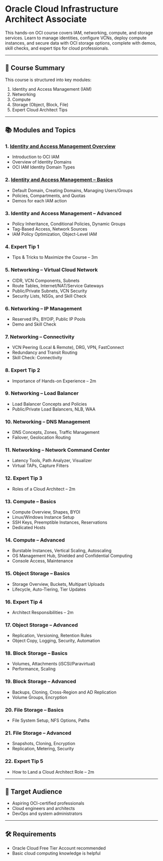 # Oracle Cloud Infrastructure Architect Associate
This hands-on OCI course covers IAM, networking, compute, and storage services. Learn to manage identities, configure VCNs, deploy compute instances, and secure data with OCI storage options, complete with demos, skill checks, and expert tips for cloud professionals.

---

## 📘 Course Summary

This course is structured into key modules:

1. Identity and Access Management (IAM)
2. Networking
3. Compute
4. Storage (Object, Block, File)
5. Expert Cloud Architect Tips

---

## 📚 Modules and Topics

### 1. [Identity and Access Management Overview](Identity-and-Access-Management-Overview)
- Introduction to OCI IAM 
- Overview of Identity Domains
- OCI IAM Identity Domain Types

### 2. [Identity and Access Management – Basics](Identity-Access-Management-Basics)
- Default Domain, Creating Domains, Managing Users/Groups  
- Policies, Compartments, and Quotas  
- Demos for each IAM action  

### 3. Identity and Access Management – Advanced
- Policy Inheritance, Conditional Policies, Dynamic Groups  
- Tag-Based Access, Network Sources  
- IAM Policy Optimization, Object-Level IAM  

### 4. Expert Tip 1
- Tips & Tricks to Maximize the Course – 3m

### 5. Networking – Virtual Cloud Network
- CIDR, VCN Components, Subnets  
- Route Tables, Internet/NAT/Service Gateways  
- Public/Private Subnets, VCN Security  
- Security Lists, NSGs, and Skill Check

### 6. Networking – IP Management
- Reserved IPs, BYOIP, Public IP Pools  
- Demo and Skill Check

### 7. Networking – Connectivity
- VCN Peering (Local & Remote), DRG, VPN, FastConnect  
- Redundancy and Transit Routing  
- Skill Check: Connectivity

### 8. Expert Tip 2
- Importance of Hands-on Experience – 2m

### 9. Networking – Load Balancer
- Load Balancer Concepts and Policies  
- Public/Private Load Balancers, NLB, WAA  

### 10. Networking – DNS Management
- DNS Concepts, Zones, Traffic Management  
- Failover, Geolocation Routing  

### 11. Networking – Network Command Center
- Latency Tools, Path Analyzer, Visualizer  
- Virtual TAPs, Capture Filters  

### 12. Expert Tip 3
- Roles of a Cloud Architect – 2m

### 13. Compute – Basics
- Compute Overview, Shapes, BYOI  
- Linux/Windows Instance Setup  
- SSH Keys, Preemptible Instances, Reservations  
- Dedicated Hosts

### 14. Compute – Advanced
- Burstable Instances, Vertical Scaling, Autoscaling  
- OS Management Hub, Shielded and Confidential Computing  
- Console Access, Maintenance  

### 15. Object Storage – Basics
- Storage Overview, Buckets, Multipart Uploads  
- Lifecycle, Auto-Tiering, Tier Updates  

### 16. Expert Tip 4
- Architect Responsibilities – 2m

### 17. Object Storage – Advanced
- Replication, Versioning, Retention Rules  
- Object Copy, Logging, Security, Automation  

### 18. Block Storage – Basics
- Volumes, Attachments (iSCSI/Paravirtual)  
- Performance, Scaling  

### 19. Block Storage – Advanced
- Backups, Cloning, Cross-Region and AD Replication  
- Volume Groups, Encryption  

### 20. File Storage – Basics
- File System Setup, NFS Options, Paths  

### 21. File Storage – Advanced
- Snapshots, Cloning, Encryption  
- Replication, Metering, Security  

### 22. Expert Tip 5
- How to Land a Cloud Architect Role – 2m

---

## 🎯 Target Audience
- Aspiring OCI-certified professionals  
- Cloud engineers and architects  
- DevOps and system administrators

---

## 🛠 Requirements
- Oracle Cloud Free Tier Account recommended  
- Basic cloud computing knowledge is helpful
